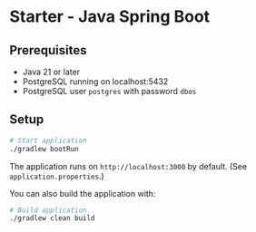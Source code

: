 # Starter - Java Spring Boot

## Prerequisites

- Java 21 or later
- PostgreSQL running on localhost:5432
- PostgreSQL user `postgres` with password `dbos`

## Setup

```bash
# Start application
./gradlew bootRun
```

The application runs on `http://localhost:3000` by default.  (See `application.properties`.)

You can also build the application with:
```bash
# Build application
./gradlew clean build
```